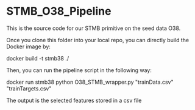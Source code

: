 # STMB_O38_Pipeline

This is the source code for our STMB primitive on the seed data O38.


Once you clone this folder into your local repo, you can directly build the Docker image by:

docker build -t stmb38 ./

Then, you can run the pipeline script in the following way:

docker run stmb38 python O38_STMB_wrapper.py "trainData.csv" "trainTargets.csv"

The output is the selected features stored in a csv file

